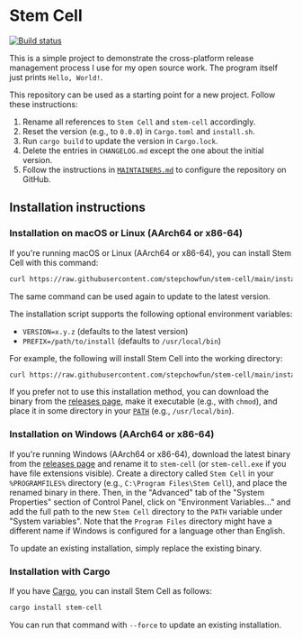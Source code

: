 # Stem Cell

[![Build status](https://github.com/stepchowfun/stem-cell/actions/workflows/ci.yml/badge.svg?branch=main)](https://github.com/stepchowfun/stem-cell/actions?query=branch%3Amain)

This is a simple project to demonstrate the cross-platform release management process I use for my open source work. The program itself just prints `Hello, World!`.

This repository can be used as a starting point for a new project. Follow these instructions:

1. Rename all references to `Stem Cell` and `stem-cell` accordingly.
2. Reset the version (e.g., to `0.0.0`) in `Cargo.toml` and `install.sh`.
3. Run `cargo build` to update the version in `Cargo.lock`.
4. Delete the entries in `CHANGELOG.md` except the one about the initial version.
5. Follow the instructions in [`MAINTAINERS.md`](https://github.com/stepchowfun/stem-cell/blob/main/MAINTAINERS.md) to configure the repository on GitHub.

## Installation instructions

### Installation on macOS or Linux (AArch64 or x86-64)

If you're running macOS or Linux (AArch64 or x86-64), you can install Stem Cell with this command:

```sh
curl https://raw.githubusercontent.com/stepchowfun/stem-cell/main/install.sh -LSfs | sh
```

The same command can be used again to update to the latest version.

The installation script supports the following optional environment variables:

- `VERSION=x.y.z` (defaults to the latest version)
- `PREFIX=/path/to/install` (defaults to `/usr/local/bin`)

For example, the following will install Stem Cell into the working directory:

```sh
curl https://raw.githubusercontent.com/stepchowfun/stem-cell/main/install.sh -LSfs | PREFIX=. sh
```

If you prefer not to use this installation method, you can download the binary from the [releases page](https://github.com/stepchowfun/stem-cell/releases), make it executable (e.g., with `chmod`), and place it in some directory in your [`PATH`](https://en.wikipedia.org/wiki/PATH_\(variable\)) (e.g., `/usr/local/bin`).

### Installation on Windows (AArch64 or x86-64)

If you're running Windows (AArch64 or x86-64), download the latest binary from the [releases page](https://github.com/stepchowfun/stem-cell/releases) and rename it to `stem-cell` (or `stem-cell.exe` if you have file extensions visible). Create a directory called `Stem Cell` in your `%PROGRAMFILES%` directory (e.g., `C:\Program Files\Stem Cell`), and place the renamed binary in there. Then, in the "Advanced" tab of the "System Properties" section of Control Panel, click on "Environment Variables..." and add the full path to the new `Stem Cell` directory to the `PATH` variable under "System variables". Note that the `Program Files` directory might have a different name if Windows is configured for a language other than English.

To update an existing installation, simply replace the existing binary.

### Installation with Cargo

If you have [Cargo](https://doc.rust-lang.org/cargo/), you can install Stem Cell as follows:

```sh
cargo install stem-cell
```

You can run that command with `--force` to update an existing installation.
